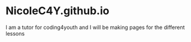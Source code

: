 # NicoleC4Y.github.io

I am a tutor for coding4youth and I will be making pages for the different lessons
